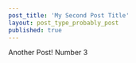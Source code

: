 ```yaml
---
post_title: 'My Second Post Title'
layout: post_type_probably_post
published: true
---
```

Another Post!
Number 3
